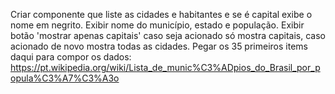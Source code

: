 Criar componente que liste as cidades e habitantes e se é capital exibe o nome em negrito.
Exibir nome do município, estado e população.
Exibir botão 'mostrar apenas capitais' caso seja acionado só mostra capitais, caso acionado de novo mostra todas as cidades.
Pegar os 35 primeiros items daqui para compor os dados: https://pt.wikipedia.org/wiki/Lista_de_munic%C3%ADpios_do_Brasil_por_popula%C3%A7%C3%A3o
